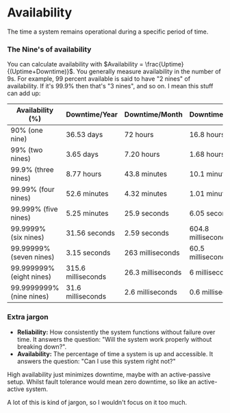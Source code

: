 # Availability 
The time a system remains operational during a specific period of time.

### The Nine's of availability
You can calculate availability with $Availability = \frac{Uptime}{(Uptime+Downtime)}$. You generally measure availability in the number of 9s. For example, 99 percent available is said to have "2 nines" of availability. If it's 99.9% then that's "3 nines", and so on. I mean this stuff can add up:

| **Availability (%)**     | **Downtime/Year**  | **Downtime/Month** | **Downtime/Week**  |
| ------------------------ | ------------------ | ------------------ | ------------------ |
| 90% (one nine)           | 36.53 days         | 72 hours           | 16.8 hours         |
| 99% (two nines)          | 3.65 days          | 7.20 hours         | 1.68 hours         |
| 99.9% (three nines)      | 8.77 hours         | 43.8 minutes       | 10.1 minutes       |
| 99.99% (four nines)      | 52.6 minutes       | 4.32 minutes       | 1.01 minutes       |
| 99.999% (five nines)     | 5.25 minutes       | 25.9 seconds       | 6.05 seconds       |
| 99.9999% (six nines)     | 31.56 seconds      | 2.59 seconds       | 604.8 milliseconds |
| 99.99999% (seven nines)  | 3.15 seconds       | 263 milliseconds   | 60.5 milliseconds  |
| 99.999999% (eight nines) | 315.6 milliseconds | 26.3 milliseconds  | 6 milliseconds     |
| 99.9999999% (nine nines) | 31.6 milliseconds  | 2.6 milliseconds   | 0.6 milliseconds   |

### Extra jargon
- **Reliability:** How consistently the system functions without failure over time. It answers the question: "Will the system work properly without breaking down?".
- **Availability:** The percentage of time a system is up and accessible. It answers the question: "Can I use this system right not?"

High availability just minimizes downtime, maybe with an active-passive setup. Whilst fault tolerance would mean zero downtime, so like an active-active system.

A lot of this is kind of jargon, so I wouldn't focus on it too much.